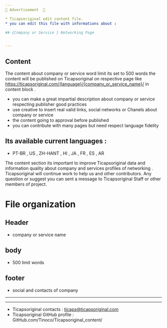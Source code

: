 ```yaml
---
🧢 Advertisement  🧢

* Ticapsoriginal edit content file.
* you can edit this file with informations about :

## {Company or Service } Networking Page   


---
```



## Content 

  The content about company or service word limit its set to 500 words 
the content will be published on Ticapsoriginal on respective page
like https://ticapsoriginal.com/{language}/{company_or_service_name}/
in content block .
* you can make a great impartial description about company or service respecting publisher good practices 
* use creative to insert real valid links, social networks or Chanels about company or service
* the content going to approval before published
* you can contribute with many pages but need respect language fidelity

## Its available current languages :
*  PT-BR , US , ZH-HANT , HI , JA , FR , ES , AR 

The content section its important to improve Ticapsoriginal data and information quality about company and services profiles of networking .
Ticapsoriginal will continue work to help us and other contributors.
Any question or suggest you can sent a message to Ticapsoriginal Staff or other members of project.

# File organization

## Header

* company or service name 

## body

* 500 limit words

## footer

* social and contacts of company
___


***


* Ticapsoriginal contacts : ticaps@ticapsoriginal.com
* Ticapsoriginal GitHub profile : GitHub.com/Tinoco/Ticapsoriginal_content/


